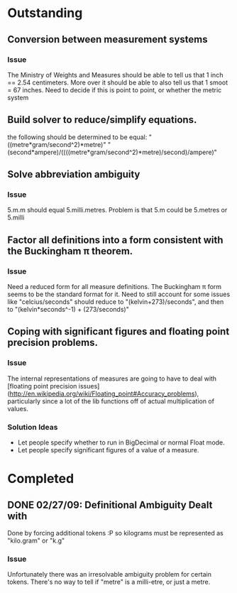 # Outstanding
## Conversion between measurement systems
### Issue
The Ministry of Weights and Measures should be able to tell us that 1 inch == 2.54 centimeters.  More over it should be able to also tell us that 1 smoot = 67 inches.  Need to decide if this is point to point, or whether the metric system 

## Build solver to reduce/simplify equations.
the following should be determined to be equal:
"((metre\*gram/second^2)\*metre)"
"(second\*ampere)/((((metre\*gram/second^2)\*metre)/second)/ampere)"

## Solve abbreviation ambiguity
### Issue
5.m.m should equal 5.milli.metres.  Problem is that 5.m could be 5.metres or 5.milli

## Factor all definitions into a form consistent with the Buckingham π theorem.
### Issue
Need a reduced form for all measure definitions.  The Buckingham π form seems to be the standard format for it.  Need to still account for some issues like "celcius/seconds" should reduce to "(kelvin+273)/seconds", and then to "(kelvin*seconds^-1) + (273/seconds)"

## Coping with significant figures and floating point precision problems.
### Issue
The internal representations of measures are going to have to deal with [floating point precision issues] (http://en.wikipedia.org/wiki/Floating_point#Accuracy_problems), particularly since a lot of the lib functions off of actual multiplication of values.
### Solution Ideas
* Let people specify whether to run in BigDecimal or normal Float mode.
* Let people specify significant figures of a value of a measure.

# Completed
## DONE 02/27/09: Definitional Ambiguity Dealt with
Done by forcing additional tokens :P so kilograms must be represented as "kilo.gram" or "k.g"
### Issue
Unfortunately there was an irresolvable ambiguity problem for certain tokens.  There's no way to tell if "metre" is a milli-etre, or just a metre.